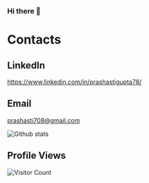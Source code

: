 ### Hi there 👋

<!--
**guptaa98/guptaa98** is a ✨ _special_ ✨ repository because its `README.md` (this file) appears on your GitHub profile.

Here are some ideas to get you started:

- 🔭 I’m currently working on ...
- 🌱 I’m currently learning - Web Sc
- 👯 I’m looking to collaborate on ...
- 🤔 I’m looking for help with ...
- 💬 Ask me about ...
- 📫 How to reach me: ...
- 😄 Pronouns: ...
- ⚡ Fun fact: ...
-->
# Contacts
## LinkedIn
https://www.linkedin.com/in/prashastigupta78/
## Email
prashasti708@gmail.com




![Github stats](https://github-readme-stats.vercel.app/api?username=guptaa98)


## Profile Views
![Visitor Count](https://profile-counter.glitch.me/guptaa98/count.svg)
